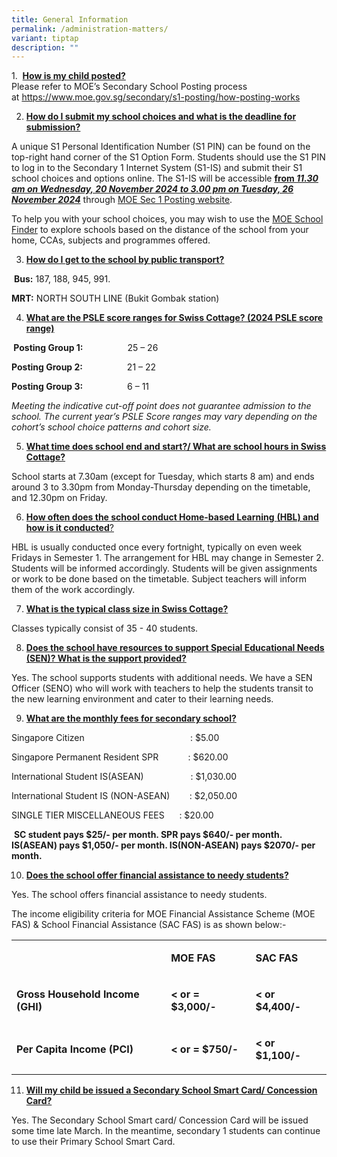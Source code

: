 ```yaml
---
title: General Information
permalink: /administration-matters/
variant: tiptap
description: ""
---
```

<p></p>
<p>1.&nbsp;&nbsp;<strong><u>How is my child posted?</u><br></strong>Please
refer to MOE’s Secondary School Posting process at&nbsp;<a href="https://www.moe.gov.sg/secondary/s1-posting/how-posting-works" rel="noopener noreferrer nofollow" target="_blank">https://www.moe.gov.sg/secondary/s1-posting/how-posting-works</a>
</p>
<ol start="2" data-tight="true" class="tight">
<li>
<p><strong><u>How do I submit my school choices and what is the deadline for submission?</u></strong>
</p>
</li>
</ol>
<p>A unique S1 Personal Identification Number (S1 PIN) can be found on the
top-right hand corner of the S1 Option Form. Students should use the S1
PIN to log in to the Secondary 1 Internet System (S1-IS) and submit their
S1 school choices and options online. The S1-IS will be accessible <strong><u>from </u><em><u>11.30 am on Wednesday, 20 November 2024 to 3.00 pm on Tuesday, 26 November 2024</u></em></strong><em> </em>through
<a href="https://www.moe.gov.sg/secondary/s1-posting" rel="noopener nofollow" target="_blank">MOE Sec 1 Posting website</a>.</p>
<p>To help you with your school choices, you may wish to use the <a href="https://www.moe.gov.sg/schoolfinder?journey=Secondary%20school" rel="noopener nofollow" target="_blank">MOE School Finder</a> to
explore schools based on the distance of the school from your home, CCAs,
subjects and programmes offered.</p>
<ol start="3" data-tight="true" class="tight">
<li>
<p><strong><u>How do I get to the school by public transport?</u></strong>
</p>
</li>
</ol>
<p>&nbsp;<strong>Bus:</strong> 187, 188, 945, 991.</p>
<p><strong>MRT:</strong> NORTH SOUTH LINE (Bukit Gombak station)</p>
<ol start="4" data-tight="true" class="tight">
<li>
<p><strong><u>What are the PSLE score ranges for Swiss Cottage? (2024 PSLE score range)</u></strong>
</p>
</li>
</ol>
<p><strong>&nbsp;Posting Group 1:</strong>&nbsp;&nbsp;&nbsp;&nbsp;&nbsp;&nbsp;&nbsp;&nbsp;&nbsp;&nbsp;&nbsp;&nbsp;&nbsp;&nbsp;&nbsp;&nbsp;&nbsp;
25 – 26</p>
<p><strong>Posting Group 2:</strong>&nbsp;&nbsp;&nbsp;&nbsp;&nbsp;&nbsp;&nbsp;&nbsp;&nbsp;&nbsp;&nbsp;&nbsp;&nbsp;&nbsp;&nbsp;&nbsp;&nbsp;
21 – 22</p>
<p><strong>Posting Group 3:</strong>&nbsp;&nbsp;&nbsp;&nbsp;&nbsp;&nbsp;&nbsp;&nbsp;&nbsp;&nbsp;&nbsp;&nbsp;&nbsp;&nbsp;&nbsp;&nbsp;&nbsp;
6 – 11</p>
<p><em>Meeting the indicative cut-off point does not guarantee admission to the school. The current year’s PSLE Score ranges may vary depending on the cohort’s school choice patterns and cohort size.</em>
</p>
<ol start="5" data-tight="true" class="tight">
<li>
<p><strong><u>What time does school end and start?/ What are school hours in Swiss Cottage?</u></strong>
</p>
</li>
</ol>
<p>School starts at 7.30am (except for Tuesday, which starts 8 am) and ends
around 3 to 3.30pm from Monday-Thursday depending on the timetable, and
12.30pm on Friday.</p>
<ol start="6" data-tight="true" class="tight">
<li>
<p><strong><u>How often does the school conduct Home-based Learning</u></strong><u> </u><strong><u>(HBL) and how is it conducted</u></strong><u>?</u>
</p>
</li>
</ol>
<p>HBL is usually conducted once every fortnight, typically on even week
Fridays in Semester 1. The arrangement for HBL may change in Semester 2.
Students will be informed accordingly. Students will be given assignments
or work to be done based on the timetable. Subject teachers will inform
them of the work accordingly.</p>
<ol start="7" data-tight="true" class="tight">
<li>
<p><strong><u>What is the typical class size in Swiss Cottage?</u></strong>
</p>
</li>
</ol>
<p>Classes typically consist of 35 - 40 students.</p>
<ol start="8" data-tight="true" class="tight">
<li>
<p><strong><u>Does the school have resources to support Special Educational Needs (SEN)? What is the support provided?</u></strong>
</p>
</li>
</ol>
<p>Yes. The school supports students with additional needs. We have a SEN
Officer (SENO) who will work with teachers to help the students transit
to the new learning environment and cater to their learning needs.&nbsp;</p>
<ol start="9" data-tight="true" class="tight">
<li>
<p><strong><u>What are the monthly fees for secondary school?</u></strong>
</p>
</li>
</ol>
<p>Singapore Citizen&nbsp;&nbsp;&nbsp;&nbsp;&nbsp;&nbsp;&nbsp;&nbsp;&nbsp;&nbsp;&nbsp;&nbsp;&nbsp;&nbsp;&nbsp;&nbsp;&nbsp;&nbsp;&nbsp;&nbsp;&nbsp;&nbsp;&nbsp;&nbsp;&nbsp;&nbsp;&nbsp;&nbsp;&nbsp;&nbsp;&nbsp;&nbsp;&nbsp;&nbsp;&nbsp;&nbsp;&nbsp;&nbsp;&nbsp;&nbsp;&nbsp;&nbsp;
: $5.00</p>
<p>Singapore Permanent Resident SPR&nbsp;&nbsp;&nbsp;&nbsp;&nbsp;&nbsp;&nbsp;&nbsp;&nbsp;&nbsp;&nbsp;
: $620.00</p>
<p>International Student IS(ASEAN)&nbsp;&nbsp;&nbsp;&nbsp;&nbsp;&nbsp;&nbsp;&nbsp;&nbsp;&nbsp;&nbsp;&nbsp;&nbsp;&nbsp;&nbsp;&nbsp;&nbsp;&nbsp;
: $1,030.00</p>
<p>International Student IS (NON-ASEAN)&nbsp;&nbsp;&nbsp;&nbsp;&nbsp;&nbsp;&nbsp;
: $2,050.00</p>
<p>SINGLE TIER MISCELLANEOUS FEES&nbsp;&nbsp;&nbsp;&nbsp;&nbsp; : $20.00</p>
<p>&nbsp;<strong>SC student pays $25/- per month. SPR pays $640/- per month. IS(ASEAN) pays $1,050/- per month. IS(NON-ASEAN) pays $2070/- per month.</strong>
</p>
<ol start="10" data-tight="true" class="tight">
<li>
<p><strong><u>Does the school offer financial assistance to needy students?</u></strong>
</p>
</li>
</ol>
<p>Yes. The school offers financial assistance to needy students.</p>
<p>The income eligibility criteria for MOE Financial Assistance Scheme (MOE
FAS) &amp; School Financial Assistance (SAC FAS) is as shown below:-</p>
<table style="minWidth: 75px">
<colgroup>
<col>
<col>
<col>
</colgroup>
<tbody>
<tr>
<td rowspan="1" colspan="1">
<p><strong>&nbsp;</strong>
</p>
</td>
<td rowspan="1" colspan="1">
<p><strong>MOE FAS</strong>
</p>
</td>
<td rowspan="1" colspan="1">
<p><strong>SAC FAS</strong>
</p>
</td>
</tr>
<tr>
<td rowspan="1" colspan="1">
<p><strong>Gross Household Income (GHI)</strong>
</p>
</td>
<td rowspan="1" colspan="1">
<p><strong>&lt; or = $3,000/-</strong>
</p>
</td>
<td rowspan="1" colspan="1">
<p><strong>&lt; or $4,400/-</strong>
</p>
</td>
</tr>
<tr>
<td rowspan="1" colspan="1">
<p><strong>Per Capita Income (PCI)</strong>
</p>
</td>
<td rowspan="1" colspan="1">
<p><strong>&lt; or = $750/-</strong>
</p>
</td>
<td rowspan="1" colspan="1">
<p><strong>&lt; or $1,100/-</strong>
</p>
</td>
</tr>
</tbody>
</table>
<ol start="11" data-tight="true" class="tight">
<li>
<p><strong><u>Will my child be issued a Secondary School Smart Card/ Concession Card?</u></strong>
</p>
</li>
</ol>
<p>Yes. The Secondary School Smart card/ Concession Card will be issued some
time late March. In the meantime, secondary 1 students can continue to
use their Primary School Smart Card.</p>
